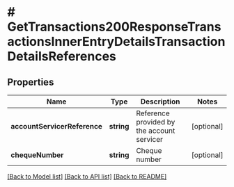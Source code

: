 # # GetTransactions200ResponseTransactionsInnerEntryDetailsTransactionDetailsReferences

## Properties

Name | Type | Description | Notes
------------ | ------------- | ------------- | -------------
**accountServicerReference** | **string** | Reference provided by the account servicer | [optional]
**chequeNumber** | **string** | Cheque number | [optional]

[[Back to Model list]](../../README.md#models) [[Back to API list]](../../README.md#endpoints) [[Back to README]](../../README.md)
